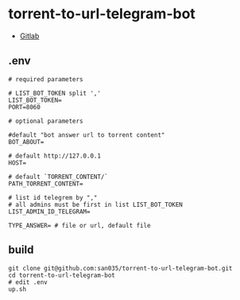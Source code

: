# torrent-to-url-telegram-bot
- [Gitlab](https://github.com/san035/torrent-to-url-telegram-bot)


## .env
```
# required parameters

# LIST_BOT_TOKEN split ','
LIST_BOT_TOKEN=
PORT=8060

# optional parameters

#default "bot answer url to torrent content"
BOT_ABOUT=

# default http://127.0.0.1
HOST= 

# default `TORRENT_CONTENT/`
PATH_TORRENT_CONTENT= 

# list id telegrem by "," 
# all admins must be first in list LIST_BOT_TOKEN
LIST_ADMIN_ID_TELEGRAM=

TYPE_ANSWER= # file or url, default file
```

## build
```
git clone git@github.com:san035/torrent-to-url-telegram-bot.git
cd torrent-to-url-telegram-bot
# edit .env
up.sh
```
